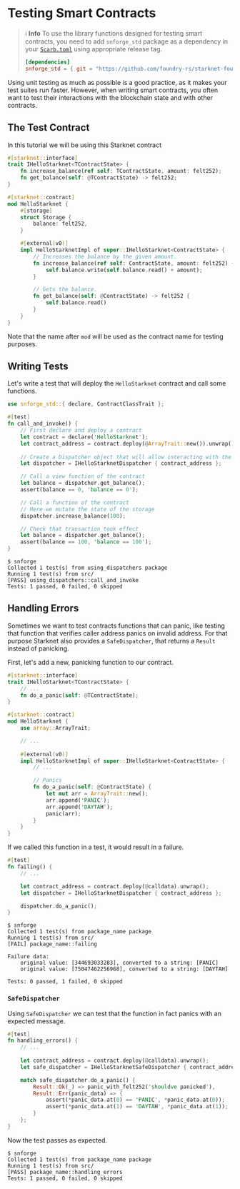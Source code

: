 # Testing Smart Contracts

> ℹ️ **Info**
> To use the library functions designed for testing smart contracts,
> you need to add `snforge_std` package as a dependency in
> your [`Scarb.toml`](https://docs.swmansion.com/scarb/docs/guides/dependencies.html#adding-a-dependency) 
> using appropriate release tag.
>```toml
> [dependencies]
> snforge_std = { git = "https://github.com/foundry-rs/starknet-foundry.git", tag = "v0.5.0" }
> ```

Using unit testing as much as possible is a good practice, as it makes your test suites run faster. However, when
writing smart contracts, you often want to test their interactions with the blockchain state and with other contracts.

## The Test Contract

In this tutorial we will be using this Starknet contract

```rust
#[starknet::interface]
trait IHelloStarknet<TContractState> {
    fn increase_balance(ref self: TContractState, amount: felt252);
    fn get_balance(self: @TContractState) -> felt252;
}

#[starknet::contract]
mod HelloStarknet {
    #[storage]
    struct Storage {
        balance: felt252,
    }

    #[external(v0)]
    impl HelloStarknetImpl of super::IHelloStarknet<ContractState> {
        // Increases the balance by the given amount.
        fn increase_balance(ref self: ContractState, amount: felt252) {
            self.balance.write(self.balance.read() + amount);
        }

        // Gets the balance. 
        fn get_balance(self: @ContractState) -> felt252 {
            self.balance.read()
        }
    }
}
```

Note that the name after `mod` will be used as the contract name for testing purposes.

## Writing Tests

Let's write a test that will deploy the `HelloStarknet` contract and call some functions.

```rust
use snforge_std::{ declare, ContractClassTrait };

#[test]
fn call_and_invoke() {
    // First declare and deploy a contract
    let contract = declare('HelloStarknet');
    let contract_address = contract.deploy(@ArrayTrait::new()).unwrap();
    
    // Create a Dispatcher object that will allow interacting with the deployed contract
    let dispatcher = IHelloStarknetDispatcher { contract_address };

    // Call a view function of the contract
    let balance = dispatcher.get_balance();
    assert(balance == 0, 'balance == 0');

    // Call a function of the contract
    // Here we mutate the state of the storage
    dispatcher.increase_balance(100);

    // Check that transaction took effect
    let balance = dispatcher.get_balance();
    assert(balance == 100, 'balance == 100');
}
```

```shell
$ snforge
Collected 1 test(s) from using_dispatchers package
Running 1 test(s) from src/
[PASS] using_dispatchers::call_and_invoke
Tests: 1 passed, 0 failed, 0 skipped
```

## Handling Errors

Sometimes we want to test contracts functions that can panic, like testing that function that verifies caller address
panics on invalid address. For that purpose Starknet also provides a `SafeDispatcher`, that returns a `Result` instead of
panicking.

First, let's add a new, panicking function to our contract.

```rust
#[starknet::interface]
trait IHelloStarknet<TContractState> {
    // ...
    fn do_a_panic(self: @TContractState);
}

#[starknet::contract]
mod HelloStarknet {
    use array::ArrayTrait;

    // ...
    
    #[external(v0)]
    impl HelloStarknetImpl of super::IHelloStarknet<ContractState> {
        // ...

        // Panics
        fn do_a_panic(self: @ContractState) {
            let mut arr = ArrayTrait::new();
            arr.append('PANIC');
            arr.append('DAYTAH');
            panic(arr);
        }
    }
}
```

If we called this function in a test, it would result in a failure.

```rust
#[test]
fn failing() {
    // ...

    let contract_address = contract.deploy(@calldata).unwrap();
    let dispatcher = IHelloStarknetDispatcher { contract_address };

    dispatcher.do_a_panic();
}
```

```shell
$ snforge
Collected 1 test(s) from package_name package
Running 1 test(s) from src/
[FAIL] package_name::failing

Failure data:
    original value: [344693033283], converted to a string: [PANIC]
    original value: [75047462256968], converted to a string: [DAYTAH]

Tests: 0 passed, 1 failed, 0 skipped
```

### `SafeDispatcher`

Using `SafeDispatcher` we can test that the function in fact panics with an expected message.

```rust
#[test]
fn handling_errors() {
    // ...
    
    let contract_address = contract.deploy(@calldata).unwrap();
    let safe_dispatcher = IHelloStarknetSafeDispatcher { contract_address };

    match safe_dispatcher.do_a_panic() {
        Result::Ok(_) => panic_with_felt252('shouldve panicked'),
        Result::Err(panic_data) => {
            assert(*panic_data.at(0) == 'PANIC', *panic_data.at(0));
            assert(*panic_data.at(1) == 'DAYTAH', *panic_data.at(1));
        }
    };
}
```

Now the test passes as expected.

```shell
$ snforge
Collected 1 test(s) from package_name package
Running 1 test(s) from src/
[PASS] package_name::handling_errors
Tests: 1 passed, 0 failed, 0 skipped
```
